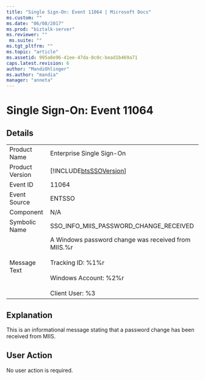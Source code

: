```yaml
---
title: "Single Sign-On: Event 11064 | Microsoft Docs"
ms.custom: ""
ms.date: "06/08/2017"
ms.prod: "biztalk-server"
ms.reviewer: ""
 ms.suite: ""
ms.tgt_pltfrm: ""
ms.topic: "article"
ms.assetid: 995a8e96-41ee-47da-8c0c-bead1b469a71
caps.latest.revision: 6
author: "MandiOhlinger"
ms.author: "mandia"
manager: "anneta"
---
```

# Single Sign-On: Event 11064
## Details  
  
|||  
|-|-|  
|Product Name|Enterprise Single Sign-On|  
|Product Version|[!INCLUDE[btsSSOVersion](../includes/btsssoversion-md.md)]|  
|Event ID|11064|  
|Event Source|ENTSSO|  
|Component|N/A|  
|Symbolic Name|SSO_INFO_MIIS_PASSWORD_CHANGE_RECEIVED|  
|Message Text|A Windows password change was received from MIIS.%r<br /><br /> Tracking ID: %1%r<br /><br /> Windows Account: %2%r<br /><br /> Client User: %3|  
  
## Explanation  
 This is an informational message stating that a password change has been received from MIIS.  
  
## User Action  
 No user action is required.